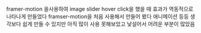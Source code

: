 <Masterclass-react-notflix>
framer-motion 을사용하여 image slider hover click을 했을 때 효과가 역동적으로 나타나게 만들었다
framser-motion을 처음 사용해서 만들어 봤다 애니메이션 등등 생각보다 쉽게 만들 수 있지만 아직 많이 사용 못해보았고 낯설어서 어려운 부분이 많았음
  

